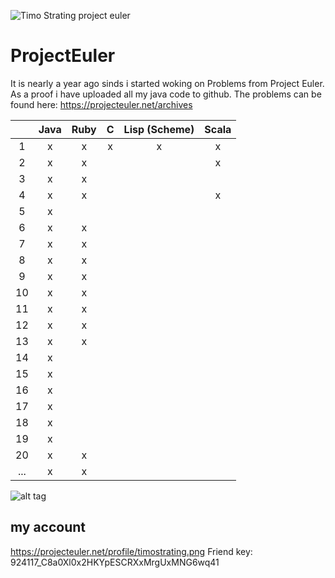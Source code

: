 ![Timo Strating project euler](https://projecteuler.net/profile/timostrating.png)

# ProjectEuler
It is nearly a year ago sinds i started woking on Problems from Project Euler.
As a proof i have uploaded all my java code to github.
The problems can be found here:  https://projecteuler.net/archives


| | Java | Ruby | C | Lisp (Scheme) | Scala |
|:---:|:-:|:-:|:-:|:-:|:-:|
| 1   | x | x | x | x | x |
| 2   | x | x |   |   | x |
| 3   | x | x |   |   |   |
| 4   | x | x |   |   | x |
| 5   | x |   |   |   |   |
| 6   | x | x |   |   |   |
| 7   | x | x |   |   |   |
| 8   | x | x |   |   |   |
| 9   | x | x |   |   |   |
| 10  | x | x |   |   |   |
| 11  | x | x |   |   |   |
| 12  | x | x |   |   |   |
| 13  | x | x |   |   |   |
| 14  | x |   |   |   |   |
| 15  | x |   |   |   |   |
| 16  | x |   |   |   |   |
| 17  | x |   |   |   |   |
| 18  | x |   |   |   |   |
| 19  | x |   |   |   |   |
| 20  | x | x |   |   |   |
| ... | x | x |   |   |   |

![alt tag](https://raw.githubusercontent.com/timostrating/ProjectEuler/master/ProjectEuler-Dashboard.png)

## my account 
https://projecteuler.net/profile/timostrating.png
Friend key: 924117_C8a0Xl0x2HKYpESCRXxMrgUxMNG6wq41

